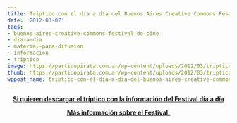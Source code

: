 ```yaml
---
title: Tríptico con el día a día del Buenos Aires Creative Commons Festival de Cine
date: '2012-03-07'
tags:
- buenos-aires-creative-commons-festival-de-cine
- dia-a-dia
- material-para-difusion
- informacion
- triptico
image: https://partidopirata.com.ar/wp-content/uploads/2012/03/triptico-programa.jpg
thumb: https://partidopirata.com.ar/wp-content/uploads/2012/03/triptico-programa-150x150.jpg
wppost_name: triptico-con-el-dia-a-dia-del-buenos-aires-creative-commons-festival-de-cine
---
```


<p style="text-align: center;"><strong><a href="http://www.4shared.com/photo/16PsovHb/triptico_programa.html" target="_blank">Si quieren descargar el tríptico con la información del Festival día a día</a></strong></p>
<p style="text-align: center;"><strong><a href="http://www.ccbue.com.ar/" target="_blank">Más información sobre el Festival.</a></strong></p>
